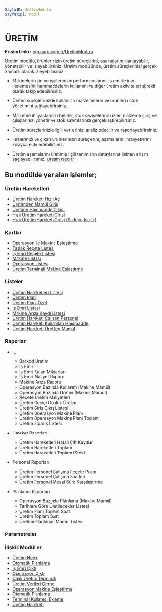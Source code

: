 ```yaml
---
SayfaID: UretimModulu
SayfaTipi: Modul
---
```


# ÜRETİM 

**Erişim Linki :** [erp.aaro.com.tr/UretimModulu](erp.aaro.com.tr/UretimModulu)

Üretim modülü, ürünlerinizin üretim süreçlerini, aşamalarını planlayabilir, yönetebilir ve izleyebilirsiniz.
Üretim modülünde, üretim süreçlerinizi gerçek zamanlı olarak izleyebilirsiniz. 

- Makinelerinizin ve işçilerinizin performanslarını, iş emirlerinin ilerlemesini, hammaddelerin kullanımı ve diğer üretim aktiviteleri sürekli olarak takip edebilirsiniz.
- Üretim süreçlerinizde kullanılan malzemelerin ve ürünlerin stok yönetimini sağlayabilirsiniz. 
- Malzeme ihtiyaçlarınızı belirler, stok seviyelerinizi izler, malzeme giriş ve çıkışlarınızı yönetir ve stok sayımlarınızı gerçekleştirebilirsiniz. 
- Üretim süreçlerinizle ilgili verilerinizi analiz ededilir ve raporlayabilirsiniz.
- Firelerinizi ve çıkan ürünlerinizin süreçlerini, aşamalarını, maliyetlerini kolayca elde edebilirsiniz. 

- Üretim aşamalarını üretimle ilgili tanımların detaylarına linkten erişim sağlayabilirsiniz. [Üretim Nedir?](../Uretim/UretimNedir.md)

## Bu modülde yer alan işlemler;

### Üretim Hareketleri

- [Üretim Hareketi Hızlı Aç](../Uretim/UretimHareketiHizliAc.md)
- [Üretimden Mamül Giriş](../Uretim/UretimdenMamulGiris.md)
- [Üretime Hammadde Çıkışı](../Uretim/UretimeHammaddeCikisi.md)
- [Hızlı Üretim Hareketi Girişi](../Uretim/HizliUretimHareketi.md)
- [Hızlı Üretim Hareketi Girişi (Sadece Iscilik)](../Uretim/HizliUretimHareketiGirisiSadeceİscilik.md)

### Kartlar 

- [Operasyon ile Makine Eşleştirme](../Uretim/OperasyonMakineEslestirme.md)
- [Taslak Reçete Listesi](../Uretim/TaslakReceteListesi.md)
- [İş Emri Reçete Listesi](../IsEmriReceteListesi.md)
- [Makine Listesi](../Uretim/MakineListesi.md)
- [Operasyon Listesi](../Uretim/OperasyonListesi.md)
- [Üretim Terminali Makine Eşleştirme](../Uretim/UretimTerminalMakineEslestirme.md)

### Listeler 

- [Üretim Hareketleri Listesi](../Uretim/UretimHareketleriListesi.md)
- [Üretim Planı](../Uretim/UretimPlani.md)
- [Üretim Planı Özet](../Uretim/UretimPlanOzet.md)
- [İş Emri Listesi](../Uretim/IsEmriListesi.md)
- [Makine Arıza Kaydı Listesi](../Uretim/MakineArizaKaydiListesi.md)
- [Üretim Hareketi Çalışan Personel](../Uretim/UretimHareketiCalisanListesi.md)
- [Üretim Hareketi Kullanılan Hammadde](../Uretim/UretimHareketiKullanilanHammadde.md)
- [Üretim Hareketi Üretilen Mamül](../Uretim/UretimHareketiUretilenMamul.md)

### Raporlar

- ...
	- Barkod Üretim
	- İş Emri
	- İş Emri Kalan Miktarları
	- İş Emri Maliyet Raporu
	- Makine Arıza Raporu
	- Operasyon Bazında Kullanım (Makine,Mamül)
	- Operasyon Bazında Üretim (Makine,Mamül)
	- Reçete Üretim Maliyetleri
	- Üretim Geçiçi Günlük Üretim
	- Üretim Giriş Çıkış Listesi
	- Üretim Operasyon Makine Planı
	- Üretim Operasyon Makine Planı Toplam
	- Üretim Sipariş Listesi

- Hareket Raporları
	- Üretim Hareketleri Hatalı Çift Kayıtlar
	- Üretim Hareketleri Toplam
	- Üretim Hareketleri Toplam (Stok)

- Personel Raporları
	- Üretim Personel Çalışma Reçete Puanı
	- Üretim Personel Çalışma Saatleri
	- Üretim Personel Mesai Süre Karşılaştırma

- Planlama Raporları
	- Operasyon Bazında Planlama (Makine,Mamül)
	- Tarihlere Göre Üretilecekler Listesi
	- Üretim Planı Toplam Saat
	- Üretim Toplam Saat
	- Üretimi Planlanan Mamül Listesi


### Parametreler

### İlişkili Modüller



- [Üretim Nedir](../Uretim/UretimNedir.md)
- [Otomatik Planlama](../Uretim/OtomatikPlanlama.md)
- [İş Emri Çıktı](../Uretim/IsEmriCikti.md)
- [Operasyon Çıktı](../Uretim/OperasyonCikti.md)
- [Canlı Üretim Terminali](../Uretim/Terminal.md)
- [Üretim Verileri Girme](../Uretim/UretimHareketi.md)
- [Operasyon Makine Eşleştirme](../Uretim/OperasyonMakineEslestirme.md)
- [Otomatik Planlama](../Uretim/OtomatikPlanlama.md)
- [Terminal Kullanıcı Ekleme](../Uretim/TerminalKullaniciEkleme.md)
- [Üretim Hareketi](../Uretim/UretimHareketi.md)
